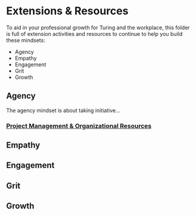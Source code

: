 # Extensions & Resources

To aid in your professional growth for Turing and the workplace, this folder is full of extension activities and resources to continue to help you build these mindsets:
* Agency
* Empathy
* Engagement
* Grit
* Growth

## Agency
The agency mindset is about taking initiative...

### [Project Management & Organizational Resources](https://github.com/turingschool/professional_skills/blob/master/extensions_and_resources/project_management_resources.md)

## Empathy

## Engagement

## Grit

## Growth
